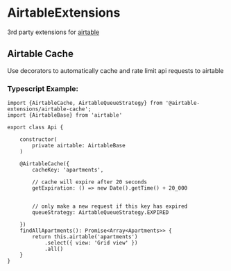 # AirtableExtensions

3rd party extensions for [airtable](https://airtable.com/)

## Airtable Cache

Use decorators to automatically cache and rate limit api requests to airtable

### Typescript Example:

```
import {AirtableCache, AirtableQueueStrategy} from '@airtable-extensions/airtable-cache';
import {AirtableBase} from 'airtable'

export class Api {

    constructor(
        private airtable: AirtableBase
    )

    @AirtableCache({
        cacheKey: 'apartments',

        // cache will expire after 20 seconds
        getExpiration: () => new Date().getTime() + 20_000


        // only make a new request if this key has expired
        queueStrategy: AirtableQueueStrategy.EXPIRED

    })
    findAllApartments(): Promise<Array<Apartments>> {
		return this.airtable('apartments')
			.select({ view: 'Grid view' })
			.all()
    }
}
```
